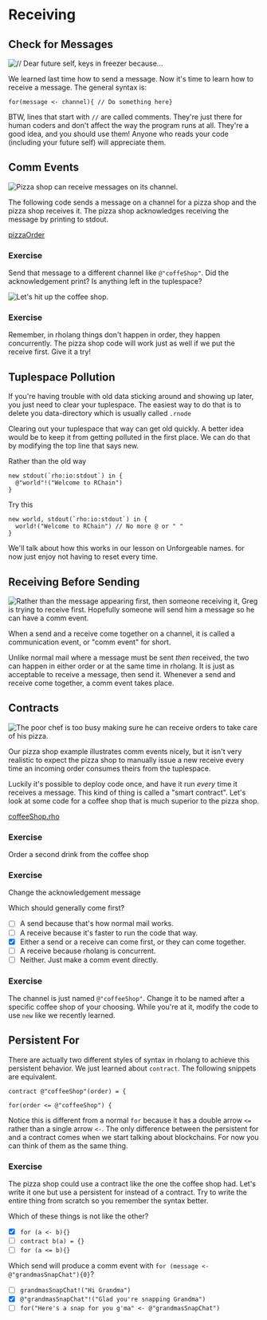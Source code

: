 # Receiving

## Check for Messages

![// Dear future self, keys in freezer because...](Keys.png)

We learned last time how to send a message. Now it's time to learn how to receive a message. The general syntax is:

`for(message <- channel){ // Do something here}`

BTW, lines that start with `//` are called comments. They're just there for human coders and don't affect the way the program runs at all. They're a good idea, and you should use them! Anyone who reads your code (including your future self) will appreciate them.



## Comm Events

![Pizza shop can receive messages on its channel.](pizza.png)

The following code sends a message on a channel for a pizza shop and the pizza shop receives it. The pizza shop acknowledges receiving the message by printing to stdout.

[pizzaOrder](pizzaOrder.rho)

### Exercise
Send that message to a different channel like `@"coffeShop"`. Did the acknowledgement print? Is anything left in the tuplespace?

![Let's hit up the coffee shop.](coffee.png)

### Exercise
Remember, in rholang things don't happen in order, they happen concurrently. The pizza shop code will work just as well if we put the receive first. Give it a try!

## Tuplespace Pollution
<!-- TODO I really wasn't sure where to put this part -->
If you're having trouble with old data sticking around and showing up later, you just need to clear your tuplespace. The easiest way to do that is to delete you data-directory which is usually called `.rnode`
<!-- TODO I should write a script for this -->

Clearing out your tuplespace that way can get old quickly. A better idea would be to keep it from getting polluted in the first place. We can do that by modifying the top line that says new.

Rather than the old way
```
new stdout(`rho:io:stdout`) in {
  @"world"!("Welcome to RChain")
}
```

Try this
```
new world, stdout(`rho:io:stdout`) in {
  world!("Welcome to RChain") // No more @ or " "
}
```
We'll talk about how this works in our lesson on Unforgeable names. for now just enjoy not having to reset every time.

## Receiving Before Sending

![Rather than the message appearing first, then someone receiving it, Greg is trying to receive first. Hopefully someone will send him a message so he can have a comm event.](lookingForMessages.png)

When a send and a receive come together on a channel, it is called a communication event, or "comm event" for short.

Unlike normal mail where a message must be sent <em>then</em> received, the two can happen in either order or at the same time in rholang. It is just as acceptable to receive a message, then send it. Whenever a send and receive come together, a comm event takes place.



## Contracts

![The poor chef is too busy making sure he can receive orders to take care of his pizza.](pizzaBurning.png)

Our pizza shop example illustrates comm events nicely, but it isn't very realistic to expect the pizza shop to manually issue a new receive every time an incoming order consumes theirs from the tuplespace.

Luckily it's possible to deploy code once, and have it run <em>every</em> time it receives a message. This kind of thing is called a "smart contract". Let's look at some code for a coffee shop that is much superior to the pizza shop.

[coffeeShop.rho](coffeeShop.rho)


### Exercise
Order a second drink from the coffee shop

### Exercise
Change the acknowledgement message

Which should generally come first?
- [ ] A send because that's how normal mail works.
- [ ] A receive because it's faster to run the code that way.
- [x] Either a send or a receive can come first, or they can come together.
- [ ] A receive because rholang is concurrent.
- [ ] Neither. Just make a comm event directly.

### Exercise
The channel is just named `@"coffeeShop"`. Change it to be named after a specific coffee shop of your choosing. While you're at it, modify the code to use `new` like we recently learned.



## Persistent For
There are actually two different styles of syntax in rholang to achieve this persistent behavior. We just learned about `contract`. The following snippets are equivalent.

```rholang
contract @"coffeeShop"(order) = {
```

```rholang
for(order <= @"coffeeShop") {
```
Notice this is different from a normal `for` because it has a double arrow `<=` rather than a single arrow `<-`. The only difference between the persistent for and a contract comes when we start talking about blockchains. For now you can think of them as the same thing.

### Exercise
The pizza shop could use a contract like the one the coffee shop had. Let's write it one but use a persistent for instead of a contract. Try to write the entire thing from scratch so you remember the syntax better.
<!-- The solution is in persistentPizzaShop.rho
[persistentPizzaShop.rho](persistentPizzaShop.rho) -->


Which of these things is not like the other?
- [x] `for (a <- b){}`
- [ ] `contract b(a) = {}`
- [ ] `for (a <= b){}`

Which send will produce a comm event with `for (message <- @"grandmasSnapChat"){0}`?
- [ ] `grandmasSnapChat!("Hi Grandma")`
- [x] `@"grandmasSnapChat"!("Glad you're snapping Grandma")`
- [ ] `for("Here's a snap for you g'ma" <- @"grandmasSnapChat")`
